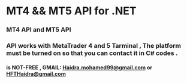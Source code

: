 # MT4 && MT5 API for .NET
### MT4 API and MT5 API
### API works with MetaTrader 4 and 5 Tarminal , The platform must be turned on so that you can contact it in C# codes  .
#### is NOT-FREE , GMAIL: Haidra.mohamed99@gmail.com or HFTHaidra@gmail.com

